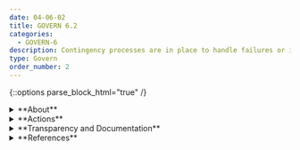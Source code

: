 ```yaml
---
date: 04-06-02
title: GOVERN 6.2
categories:
  - GOVERN-6
description: Contingency processes are in place to handle failures or incidents in third-party data or AI systems deemed to be high-risk.
type: Govern
order_number: 2
---
```

{::options parse_block_html="true" /}


<details>
<summary markdown="span">**About**</summary>
<br>
To mitigate the potential harms of third-party system failure, organizations should implement policies and procedures that include redundancies for covering third-party functions. 

</details>

<details>
<summary markdown="span">**Actions**</summary>
* Establish policies for handling third-party system failures to include consideration of redundancy mechanisms for vital third-party AI systems.
* Ensure that incident response plans address third-party AI systems.

</details>

<details>
<summary markdown="span">**Transparency and Documentation**</summary>
<br>
**Organizations can document the following:**
- To what extent does the plan specifically address risks associated with acquisition, procurement of packaged software from vendors, cybersecurity controls, computational infrastructure, data, data science, deployment mechanics, and system failure?
- Did you establish a process for third parties (e.g. suppliers, end-users, subjects, distributors/vendors or workers) to report potential vulnerabilities, risks or biases in the AI system?
- If your organization obtained datasets from a third party, did your organization assess and manage the risks of using such datasets?

**AI Transparency Resources:**
- [GAO-21-519SP: AI Accountability Framework for Federal Agencies & Other Entities](https://www.gao.gov/products/gao-21-519sp)
- [WEF Companion to the Model AI Governance Framework- 2020](https://www.pdpc.gov.sg/-/media/Files/PDPC/PDF-Files/Resource-for-Organisation/AI/SGIsago.pdf)
- “AI policies and initiatives,” in Artificial Intelligence in Society, OECD, 2019

</details>

<details>
<summary markdown="span">**References**</summary>
<br>
Bd. Governors Fed. Rsrv. Sys., Supervisory Guidance on Model Risk Management, SR Letter 11-7 (Apr. 4, 2011)

“Proposed Interagency Guidance on Third-Party Relationships: Risk Management,” 2021. [URL](https://www.occ.gov/news-issuances/news-releases/2021/nr-occ-2021-74a.pdf)

Off. Comptroller Currency, Comptroller’s Handbook: Model Risk Management (Aug. 2021). [URL](https://www.occ.gov/publications-and-resources/publications/comptrollers-handbook/files/model-risk-management/index-model-risk-management.html)

</details>
